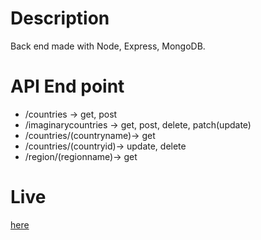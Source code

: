 # Description

Back end made with Node, Express, MongoDB.

# API End point

- /countries -> get, post
- /imaginarycountries -> get, post, delete, patch(update)
- /countries/(countryname)-> get
- /countries/(countryid)-> update, delete
- /region/(regionname)-> get

# Live

[here](https://country-back.herokuapp.com/api/countries)
